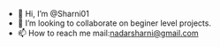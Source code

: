 - 👋 Hi, I’m @Sharni01
- 💞️ I’m looking to collaborate on beginer level projects.
- 📫 How to reach me mail:nadarsharni@gmail.com


<!---
Sharni01/Sharni01 is a ✨ special ✨ repository because its `README.md` (this file) appears on your GitHub profile.
You can click the Preview link to take a look at your changes.
--->
